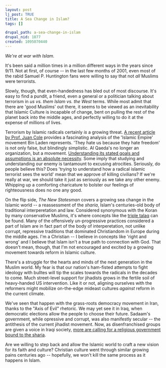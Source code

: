 ```yaml
--- 
layout: post
lj_post: TRUE
title: A Sea Change in Islam?
tags: []

drupal_path: a-sea-change-in-islam
drupal_nid: 1877
created: 1095070440
---
```

<i>We're at war with Islam.</i>

It's been said a million times in a million different ways in the years since 9/11. Not at first, of course -- in the last few months of 2001, even most of the rabid Samuel P. Huntington fans were willing to say that not <i>all</i> Muslims were terrorists.

Slowly, though, that even-handedness has bled out of most discourse. It's easy to find a pundit, a friend, even a general or a politician talking about terrorism in <i>us vs. them</i> <i>Islam vs. the West</i> terms. While most admit that there are 'good Muslims' out there, it seems to be viewed as an inevitability that Islamic Culture is incapable of change, bent on pulling the rest of the planet back into the middle ages, and perfectly willing to do it at the expense of millions of lives.

Terrorism by Islamic radicals certainly <i>is</i> a growing threat. <a href="http://www.juancole.com/2004_09_01_juancole_archive.html#109487993311862124">A recent article by Prof. Juan Cole</a> provides a fascinating analysis of the 'Islamic Empire' movement Bin Laden represents. 'They hate us because they hate freedom' is not only false, but blindingly simplistic. Al Qaeda's no longer an organization, but a movement. <a href="http://www.infoplease.com/spot/terror-qaeda.html">Understanding its stated goals and assumptions is an absolute necessity</a>. Some imply that studying and understanding our enemy is tantamount to excusing atrocities. Seriously, do people believe this? Does 'trying to understand how a radical islamic terrorist sees the world' mean that we approve of killing civilians? If we're really at war, we should take it just as seriously as we take any other enemy. Whipping up a comforting charicature to bolster our feelings of righteousness does no one any good.

On the flip side, <i>The New Statesman</i> covers a growing sea change in the Islamic world -- a reassessment of the <i>sharia</i>, Islam's centuries-old body of traditional interperetation and law. Considered synonymous with the Koran by many conservative Muslims, it's where concepts like the <a href="http://www.expressindia.com/fullstory.php?newsid=32655">triple talaq</a> can be found. Many of the offensively un-progressive practices considered a part of Islam are in fact part of the body of interperetation, not unlike corrupt, repressive traditions that dominated Christiandom in Europe during the middle ages. I'm a Christian -- I believe in concepts like 'right and wrong' and I believe that Islam isn't a true path to connection with God. That doesn't mean, though, that I'm not encouraged and excited by a growing movement towards reform in Islamic culture.

There's a struggle for the hearts and minds of the next generation in the Muslim world. My fear is that our nation's ham-fisted attempts to fight ideology with bulltes will tip the scales towards the radicals in the decades to come. Much street-level support for jihadists grows in the fertile soil of heavy-handed US intervention. Like it or not, aligning ourselves with the reformers might mobilize on-the-edge mideast cultures <i>against</i> reform in the current climate.  

We've seen that happen with the grass-roots democracy movement in Iran, thanks to the "Axis of Evil" rhetoric. We may yet see it in Iraq, when democratic elections allow the people to choose their future. Sadaam's government, while opressive and corrupt, was also manifestly secular -- the antithesis of the current jihadist movement. Now, as disenfranchised groups are given a voice in Iraqi society, <a href="http://content.gannettonline.com/gns/iraq/20040408-43933.shtml">more are calling for a religious government bound to the sharia</a>.

Are we willing to step back and allow the Islamic world to craft a new vision for its faith and culture? Christian culture went through similar growing pains centuries ago -- hopefully, we won't kill the same process as it happens in Islam.
